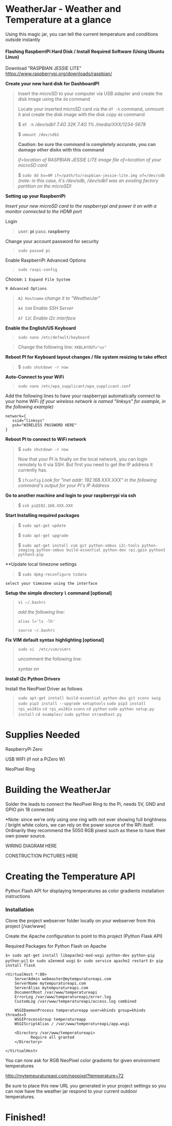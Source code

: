 # WeatherJar - Weather and Temperature at a glance
Using this magic jar, you can tell the current temperature and conditions outside instantly

#### Flashing RaspberriPi Hard Disk / Install Required Software (Using Ubuntu Linux)

Download "RASPBIAN JESSIE LITE"
https://www.raspberrypi.org/downloads/raspbian/

**Create your new hard disk for DashboardPI**
>Insert the microSD to your computer via USB adapter and create the disk image using the `dd` command
>
> Locate your inserted microSD card via the `df -h` command, unmount it and create the disk image with the disk copy `dd` command
>
> $ `df -h`
> */dev/sdb1       7.4G   32K  7.4G   1% /media/XXX/1234-5678*
>
> $ `umount /dev/sdb1`
>
> **Caution: be sure the command is completely accurate, you can damage other disks with this command**
>
> *if=location of RASPBIAN JESSIE LITE image file*
> *of=location of your microSD card*
>
> $ `sudo dd bs=4M if=/path/to/raspbian-jessie-lite.img of=/dev/sdb`
> *(note: in this case, it's /dev/sdb, /dev/sdb1 was an existing factory partition on the microSD)*

**Setting up your RaspberriPi**

*Insert your new microSD card to the raspberrypi and power it on with a monitor connected to the HDMI port*

Login
> user: **pi**
> pass: **raspberry**

Change your account password for security
>`sudo passwd pi`

Enable RaspberriPi Advanced Options
>`sudo raspi-config`

Choose:
`1 Expand File System`

`9 Advanced Options`
>`A2 Hostname`
>*change it to "WeatherJar"*
>
>`A4 SSH`
>*Enable SSH Server*
>
>`A7 I2C`
>*Enable i2c interface*

**Enable the English/US Keyboard**

>`sudo nano /etc/default/keyboard`

> Change the following line:
>`XKBLAYOUT="us"`

**Reboot PI for Keyboard layout changes / file system resizing to take effect**
>$ `sudo shutdown -r now`

**Auto-Connect to your WiFi**

>`sudo nano /etc/wpa_supplicant/wpa_supplicant.conf`

Add the following lines to have your raspberrypi automatically connect to your home WiFi
*(if your wireless network is named "linksys" for example, in the following example)*

	network={
	   ssid="linksys"
	   psk="WIRELESS PASSWORD HERE"
	}

**Reboot PI to connect to WiFi network**

>$ `sudo shutdown -r now`
>
>Now that your PI is finally on the local network, you can login remotely to it via SSH.
>But first you need to get the IP address it currently has.
>
>$ `ifconfig`
>*Look for "inet addr: 192.168.XXX.XXX" in the following command's output for your PI's IP Address*

**Go to another machine and login to your raspberrypi via ssh**

> $ `ssh pi@192.168.XXX.XXX`

**Start Installing required packages**

>$ `sudo apt-get update`
>
>$ `sudo apt-get upgrade`
>
>$ `sudo apt-get install vim git python-smbus i2c-tools python-imaging python-smbus build-essential python-dev rpi.gpio python3 python3-pip`

**Update local timezone settings

>$ `sudo dpkg-reconfigure tzdata`

`select your timezone using the interface`

**Setup the simple directory `l` command [optional]**

>`vi ~/.bashrc`
>
>*add the following line:*
>
>`alias l='ls -lh'`
>
>`source ~/.bashrc`

**Fix VIM default syntax highlighting [optional]**

>`sudo vi  /etc/vim/vimrc`
>
>uncomment the following line:
>
>_syntax on_

**Install i2c Python Drivers**

Install the NeoPixel Driver as follows 

>`sudo apt-get install build-essential python-dev git scons swig`
>`sudo pip3 install --upgrade setuptools`
>`sudo pip3 install rpi_ws281x`
>`cd rpi_ws281x`
>`scons`
>`cd python`
>`sudo python setup.py install`
>`cd examples/`
>`sudo python strandtest.py`

# Supplies Needed

RaspberryPi Zero

USB WIFI (if not a PiZero W)

NeoPixel Ring

# Building the WeatherJar

Solder the leads to connect the NeoPixel Ring to the Pi, needs 5V, GND and GPIO pin 18 connected

*Note: since we're only using one ring with not ever showing full brightness / bright white colors, we can rely on the power source of the RPi itself.  Ordinarily they recommend the 5050 RGB pixesl such as these to have their own power source.

WIRING DIAGRAM HERE

CONSTRUCTION PICTURES HERE

# Creating the Temperature API

Python Flash API for displaying temperatures as color gradients installation instructions

### Installation

Clone the project webserver folder locally on your webserver from this project [/var/www]

Create the Apache configuration to point to this project (Python Flask API)

Required Packages for Python Flash on Apache

`$> sudo apt-get install libapache2-mod-wsgi python-dev python-pip python-pil`
`$> sudo a2enmod wsgi`
`$> sudo service apache2 restart`
`$> pip install flask`

    <VirtualHost *:80>
        ServerAdmin webmaster@mytempuratureapi.com
        ServerName mytempuratureapi.com
        ServerAlias mytempuratureapi.com
        DocumentRoot /var/www/temperatureapi
        ErrorLog /var/www/temperatureapi/error.log
        CustomLog /var/www/temperatureapi/access.log combined
    
        WSGIDaemonProcess temperatureapp user=khinds group=khinds threads=5
        WSGIProcessGroup temperatureapp
        WSGIScriptAlias / /var/www/temperatureapi/app.wsgi
    
        <Directory /var/www/temperatureapi>
               Require all granted
        </Directory>
    
    </VirtualHost>

You can now ask for RGB NeoPixel color gradients for given environment temperatures

http://mytempuratureapi.com/neopixel?temperature=72

Be sure to place this new URL you generated in your project settings so you can now have the weather jar respond to your current outdoor temperatures.

# Finished!
